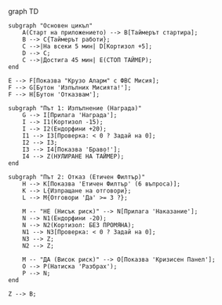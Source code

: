 graph TD
    
    subgraph "Основен цикъл"
        A(Старт на приложението) --> B[Таймерът стартира];
        B --> C{Таймерът работи};
        C -->|На всеки 5 мин| D[Кортизол +5];
        D --> C;
        C -->|Достига 45 мин| E(СТОП ТАЙМЕР);
    end

    E --> F[Показва "Крузо Аларм" с ФВС Мисия];
    F --> G[Бутон 'Изпълних Мисията!'];
    F --> H[Бутон 'Отказвам'];

    subgraph "Път 1: Изпълнение (Награда)"
        G --> I[Прилага 'Награда'];
        I --> I1(Кортизол -15);
        I --> I2(Ендорфини +20);
        I1 --> I3[Проверка: < 0 ? Задай на 0];
        I2 --> I3;  
        I3 --> I4[Показва 'Браво!'];
        I4 --> Z(НУЛИРАНЕ НА ТАЙМЕР);
    end

    subgraph "Път 2: Отказ (Етичен Филтър)"
        H --> K[Показва 'Етичен Филтър' (6 въпроса)];
        K --> L{Изпращане на отговори};
        L --> M{Отговори 'Да' >= 3 ?};

        M -- "НЕ (Нисък риск)" --> N[Прилага 'Наказание'];
        N --> N1(Ендорфини -20);
        N --> N2(Кортизол: БЕЗ ПРОМЯНА);
        N1 --> N3[Проверка: < 0 ? Задай на 0];
        N3 --> Z;
        N2 --> Z; 

        M -- "ДА (Висок риск)" --> O[Показва 'Кризисен Панел'];
        O --> P(Натиска 'Разбрах');
        P --> N;
    end

    Z --> B;

